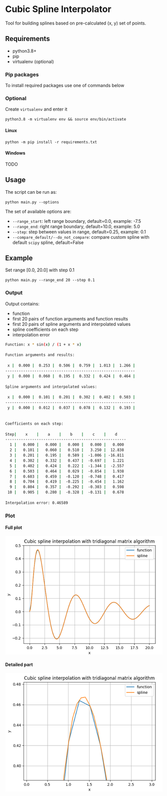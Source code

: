 # Cubic Spline Interpolator

Tool for building splines based on pre-calculated (x, y) set of points.

## Requirements
- python3.8+
- pip
- virtualenv (optional)

### Pip packages
To install required packages use one of commands below

### Optional

Create `virtualenv` and enter it

`python3.8 -m virtualenv env && source env/bin/activate`

#### Linux
`python -m pip install -r requirements.txt`

#### Windows
TODO

## Usage

The script can be run as:

`python main.py --options`

The set of available options are:

 * `--range_start`: left range boundary, default=0.0, example: -7.5
 * `--range_end`: right range boundary, default=10.0, example: 5.0
 * `--step`: step between values in range, default=0.25, example: 0.1
 * `--compare_default/--do_not_compare`: compare custom spline with default `scipy` spline, default=False

## Example

Set range [0.0, 20.0] with step 0.1

`python main.py --range_end 20 --step 0.1`

### Output

Output contains:
 * function
 * first 20 pairs of function arguments and function results
 * first 20 pairs of spline arguments and interpolated values
 * spline coefficients on each step
 * interpolation error

```bash
Function: x * sin(x) / (1 + x * x)

Function arguments and results:

 x |  0.000 |  0.253 |  0.506 |  0.759 |  1.013 |  1.266 |
----------------------------------------------------------
 y |  0.000 |  0.060 |  0.195 |  0.332 |  0.424 |  0.464 |

Spline arguments and interpolated values:

 x |  0.000 |  0.101 |  0.201 |  0.302 |  0.402 |  0.503 |
----------------------------------------------------------
 y |  0.000 |  0.012 |  0.037 |  0.078 |  0.132 |  0.193 |


Coefficients on each step:

Step|    x    |    a    |    b    |    c    |    d    
------------------------------------------------------
  1 |   0.000 |   0.000 |   0.000 |   0.000 |   0.000
  2 |   0.101 |   0.060 |   0.510 |   3.250 |  12.838
  3 |   0.201 |   0.195 |   0.589 |  -1.006 | -16.811
  4 |   0.302 |   0.332 |   0.437 |  -0.697 |   1.221
  5 |   0.402 |   0.424 |   0.222 |  -1.344 |  -2.557
  6 |   0.503 |   0.464 |   0.029 |  -0.854 |   1.938
  7 |   0.603 |   0.459 |  -0.120 |  -0.748 |   0.417
  8 |   0.704 |   0.419 |  -0.225 |  -0.454 |   1.162
  9 |   0.804 |   0.357 |  -0.292 |  -0.303 |   0.598
 10 |   0.905 |   0.280 |  -0.328 |  -0.131 |   0.678

Interpolation error: 0.46589
```

### Plot

#### Full plot

![](./images/full_plot.png)

#### Detailed part

![](./images/detailed_plot_part.png)